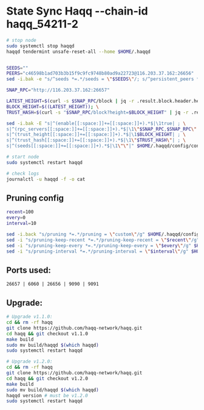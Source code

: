# State Sync Haqq --chain-id haqq_54211-2

```bash
# stop node
sudo systemctl stop haqqd
haqqd tendermint unsafe-reset-all --home $HOME/.haqqd


SEEDS=""
PEERS="c46598b1ad703b3b15f9c9fc9748b80ad9a22723@116.203.37.162:26656"
sed -i.bak -e "s/^seeds *=.*/seeds = \"$SEEDS\"/; s/^persistent_peers *=.*/persistent_peers = \"$PEERS\"/" $HOME/.haqqd/config/config.toml

SNAP_RPC="http://116.203.37.162:26657"

LATEST_HEIGHT=$(curl -s $SNAP_RPC/block | jq -r .result.block.header.height); \
BLOCK_HEIGHT=$((LATEST_HEIGHT)); \
TRUST_HASH=$(curl -s "$SNAP_RPC/block?height=$BLOCK_HEIGHT" | jq -r .result.block_id.hash)

sed -i.bak -E "s|^(enable[[:space:]]+=[[:space:]]+).*$|\1true| ; \
s|^(rpc_servers[[:space:]]+=[[:space:]]+).*$|\1\"$SNAP_RPC,$SNAP_RPC\"| ; \
s|^(trust_height[[:space:]]+=[[:space:]]+).*$|\1$BLOCK_HEIGHT| ; \
s|^(trust_hash[[:space:]]+=[[:space:]]+).*$|\1\"$TRUST_HASH\"| ; \
s|^(seeds[[:space:]]+=[[:space:]]+).*$|\1\"\"|" $HOME/.haqqd/config/config.toml

# start node
sudo systemctl restart haqqd

# check logs
journalctl -u haqqd -f -o cat
```

## Pruning config
```bash
recent=100
every=0
interval=10

sed -i.back "s/pruning *=.*/pruning = \"custom\"/g" $HOME/.haqqd/config/app.toml
sed -i "s/pruning-keep-recent *=.*/pruning-keep-recent = \"$recent\"/g" $HOME/.haqqd/config/app.toml
sed -i "s/pruning-keep-every *=.*/pruning-keep-every = \"$every\"/g" $HOME/.haqqd/config/app.toml
sed -i "s/pruning-interval *=.*/pruning-interval = \"$interval\"/g" $HOME/.haqqd/config/app.toml
```

## Ports used:
```26657 | 6060 | 26656 | 9090 | 9091 ```

## Upgrade:
```bash
# Upgrade v1.1.0:
cd && rm -rf haqq
git clone https://github.com/haqq-network/haqq.git
cd haqq && git checkout v1.1.0
make build
sudo mv build/haqqd $(which haqqd)
sudo systemctl restart haqqd

# Upgrade v1.2.0:
cd && rm -rf haqq
git clone https://github.com/haqq-network/haqq.git
cd haqq && git checkout v1.2.0
make build
sudo mv build/haqqd $(which haqqd)
haqqd version # must be v1.2.0
sudo systemctl restart haqqd
```
